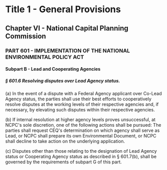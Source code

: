 
# Title 1 - General Provisions
## Chapter VI - National Capital Planning Commission
### PART 601 - IMPLEMENTATION OF THE NATIONAL ENVIRONMENTAL POLICY ACT
#### Subpart B - Lead and Cooperating Agencies
##### § 601.6 Resolving disputes over Lead Agency status.

(a) In the event of a dispute with a Federal Agency applicant over Co-Lead Agency status, the parties shall use their best efforts to cooperatively resolve disputes at the working levels of their respective agencies and, if necessary, by elevating such disputes within their respective agencies.

(b) If internal resolution at higher agency levels proves unsuccessful, at NCPC's sole discretion, one of the following actions shall be pursued: The parties shall request CEQ's determination on which agency shall serve as Lead, or NCPC shall prepare its own Environmental Document, or NCPC shall decline to take action on the underlying application.

(c) Disputes other than those relating to the designation of Lead Agency status or Cooperating Agency status as described in § 601.7(b), shall be governed by the requirements of subpart G of this part.
